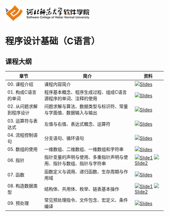 <img src="./Image/logo.png" height="50" /> 

# 程序设计基础（C语言）  

## 课程大纲

| 章节 | 简介 | 资料 |
|-----|-----|-----|
|00. 课程介绍|课程内容简介|[<img src="https://raw.githubusercontent.com/TelerikAcademy/Common/master/icons/presentation.png" height="15" />Slides](/Slides/Ch00/C语言程序设计_chapt00.pdf)|
|01. 构成C语言的单词|程序基本概念、程序生成过程、组成C语言源程序的单词、注释的使用|[<img src="https://raw.githubusercontent.com/TelerikAcademy/Common/master/icons/presentation.png" height="15" />Slides](/Slides/Ch01/C语言程序设计_chapt01.pdf)|
|02. 从问题求解到程序设计|问题求解与算法、数据类型与标识符、常量与字面值、数据输入与输出|[<img src="https://raw.githubusercontent.com/TelerikAcademy/Common/master/icons/presentation.png" height="15" />Slides](/Slides/Ch02/C语言程序设计_chapt02.pdf)|
|03. 运算符与表达式|左值与右值、表达式概念、运算符|[<img src="https://raw.githubusercontent.com/TelerikAcademy/Common/master/icons/presentation.png" height="15" />Slides](/Slides/Ch03/C语言程序设计_chapt03.pdf)|
|04. 流程控制语句|分支语句、循环语句|[<img src="https://raw.githubusercontent.com/TelerikAcademy/Common/master/icons/presentation.png" height="15" />Slides](/Slides/Ch04/C语言程序设计_chapt04.pdf)|
|05. 数组的使用|一维数组、二维数组、一维数组和字符串|[<img src="https://raw.githubusercontent.com/TelerikAcademy/Common/master/icons/presentation.png" height="15" />Slides](/Slides/Ch05/C语言程序设计_chapt05.pdf)|
|06. 指针|指针变量的声明与使用、多重指针声明与使用、指针与数组、指针与字符串|[<img src="https://raw.githubusercontent.com/TelerikAcademy/Common/master/icons/presentation.png" height="15" />Slide1](/Slides/Ch06/C语言程序设计_chapt06.pdf) [<img src="https://raw.githubusercontent.com/TelerikAcademy/Common/master/icons/presentation.png" height="15" />Slide2](/Slides/Ch06/C语言程序设计_chapt06_2.pdf)|
|07. 函数|函数定义与调用、递归函数、生存周期与作用域|[<img src="https://raw.githubusercontent.com/TelerikAcademy/Common/master/icons/presentation.png" height="15" />Slides](/Slides/Ch07/C语言程序设计_chapt07.pdf)|
|08. 构造数据类型|结构体、共用体、枚举、链表基本操作|[<img src="https://raw.githubusercontent.com/TelerikAcademy/Common/master/icons/presentation.png" height="15" />Slide1](/Slides/Ch08/C语言程序设计_chapt08.pdf) [<img src="https://raw.githubusercontent.com/TelerikAcademy/Common/master/icons/presentation.png" height="15" />Slide2](/Slides/Ch08/C语言程序设计_chapt08_2.pdf)|
|09. 预处理|常见预处理指令、文件包含、宏定义、条件编译|[<img src="https://raw.githubusercontent.com/TelerikAcademy/Common/master/icons/presentation.png" height="15" />Slides](/Slides/Ch09/C语言程序设计_chapt09.pdf)|